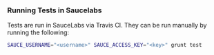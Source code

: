 ### Running Tests in Saucelabs

Tests are run in SauceLabs via Travis CI.  They can be run manually by running
the following:

```sh
SAUCE_USERNAME="<username>" SAUCE_ACCESS_KEY="<key>" grunt test
```
